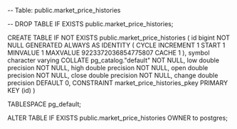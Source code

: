 -- Table: public.market_price_histories

-- DROP TABLE IF EXISTS public.market_price_histories;

CREATE TABLE IF NOT EXISTS public.market_price_histories
(
    id bigint NOT NULL GENERATED ALWAYS AS IDENTITY ( CYCLE INCREMENT 1 START 1 MINVALUE 1 MAXVALUE 9223372036854775807 CACHE 1 ),
    symbol character varying COLLATE pg_catalog."default" NOT NULL,
    low double precision NOT NULL,
    high double precision NOT NULL,
    open double precision NOT NULL,
    close double precision NOT NULL,
    change double precision DEFAULT 0,
    CONSTRAINT market_price_histories_pkey PRIMARY KEY (id)
)

TABLESPACE pg_default;

ALTER TABLE IF EXISTS public.market_price_histories
    OWNER to postgres;
